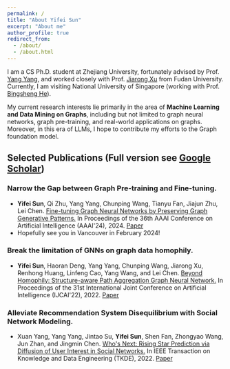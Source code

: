 ```yaml
---
permalink: /
title: "About Yifei Sun"
excerpt: "About me"
author_profile: true
redirect_from: 
  - /about/
  - /about.html
---
```


I am a CS Ph.D. student at Zhejiang University, fortunately advised by Prof. [Yang Yang](http://yangy.org/), and worked closely with Prof. [Jiarong Xu](https://galina0217.github.io/) from Fudan University. Currently, I am visiting National University of Singapore (working with Prof. [Bingsheng He](https://www.comp.nus.edu.sg/~hebs/)).

My current research interests lie primarily in the area of **Machine Learning and Data Mining on Graphs**, including but not limited to graph neural networks, graph pre-training, and real-world applications on graphs. Moreover, in this era of LLMs, I hope to contribute my efforts to the Graph foundation model. 

Selected Publications (Full version see [Google Scholar](https://scholar.google.com/citations?user=9mxdFawAAAAJ))
------
### Narrow the Gap between Graph Pre-training and Fine-tuning. 
* **Yifei Sun**, Qi Zhu, Yang Yang, Chunping Wang, Tianyu Fan, Jiajun Zhu, Lei Chen. <u>Fine-tuning Graph Neural Networks by Preserving Graph Generative Patterns.</u> In Proceedings of the 36th AAAI Conference on Artificial Intelligence (AAAI'24), 2024. [Paper](https://arxiv.org/abs/2312.13583)
* Hopefully see you in Vancouver in February 2024!

### Break the limitation of GNNs on graph data homophily.
* **Yifei Sun**, Haoran Deng, Yang Yang, Chunping Wang, Jiarong Xu, Renhong Huang, Linfeng Cao, Yang Wang, and Lei Chen. <u>Beyond Homophily: Structure-aware Path Aggregation Graph Neural Network.</u> In Proceedings of the 31st International Joint Conference on Artificial Intelligence (IJCAI'22), 2022. [Paper](https://www.ijcai.org/proceedings/2022/0310.pdf)

### Alleviate Recommendation System Disequilibrium with Social Network Modeling.
* Xuan Yang, Yang Yang, Jintao Su, **Yifei Sun**, Shen Fan, Zhongyao Wang, Jun Zhan, and Jingmin Chen. <u>Who's Next: Rising Star Prediction via Diffusion of User Interest in Social Networks.</u> In IEEE Transaction on Knowledge and Data Engineering (TKDE), 2022. [Paper](https://arxiv.org/abs/2203.14807)

